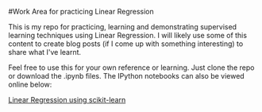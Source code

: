#Work Area for practicing Linear Regression

This is my repo for practicing, learning and demonstrating supervised learning techniques using Linear Regression. I will likely use some of this content to create blog posts (if I come up with something interesting) to share what I've learnt. 

Feel free to use this for your own reference or learning. Just clone the repo or download the .ipynb files. The IPython notebooks can also be viewed online below:  

[Linear Regression using scikit-learn](http://nbviewer.ipython.org/github/shankarmsy/practice_Linear_Regression/blob/master/Linear%20Regression%20with%20scikit-learn.ipynb)  
